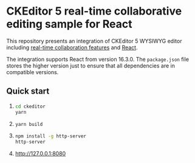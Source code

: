 # CKEditor 5 real-time collaborative editing sample for React

This repository presents an integration of CKEditor 5 WYSIWYG editor including
[real-time collaboration features](https://ckeditor.com/docs/ckeditor5/latest/features/collaboration/real-time-collaboration/real-time-collaboration.html) and [React](https://reactjs.org/).

The integration supports React from version 16.3.0. The `package.json` file stores the higher version just to ensure that all dependencies are in compatible versions.

## Quick start

1.  ```bash
    cd ckeditor
    yarn
    ```

2.  ```bash
    yarn build
    ```

3.  ```bash
    npm install -g http-server
    http-server
    ```

4.  http://127.0.0.1:8080
